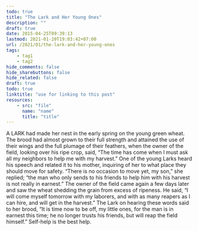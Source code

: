 ```yaml
---
todo: true
title: "The Lark and Her Young Ones"
description: ""
draft: true
date: 2015-04-25T09:39:13
lastmod: 2021-01-20T19:03:42+07:00
url: /2021/01/the-lark-and-her-young-ones
tags:
    - tag1
    - tag2
hide_comments: false
hide_sharebuttons: false
hide_related: false
draft: true
todo: true
linktitle: "use for linking to this post"
resources:
    - src: "file"
      name: "name"
      title: "title"
---
```


A LARK had made her nest in the early spring on the young green wheat. The brood had almost grown to their full strength and attained the use of their wings and the full plumage of their feathers, when the owner of the field, looking over his ripe crop, said, “The time has come when I must ask all my neighbors to help me with my harvest.” One of the young Larks heard his speech and related it to his mother, inquiring of her to what place they should move for safety. “There is no occasion to move yet, my son,” she replied; “the man who only sends to his friends to help him with his harvest is not really in earnest.” The owner of the field came again a few days later and saw the wheat shedding the grain from excess of ripeness. He said, “I will come myself tomorrow with my laborers, and with as many reapers as I can hire, and will get in the harvest.” The Lark on hearing these words said to her brood, “It is time now to be off, my little ones, for the man is in earnest this time; he no longer trusts his friends, but will reap the field himself.”
Self-help is the best help.
